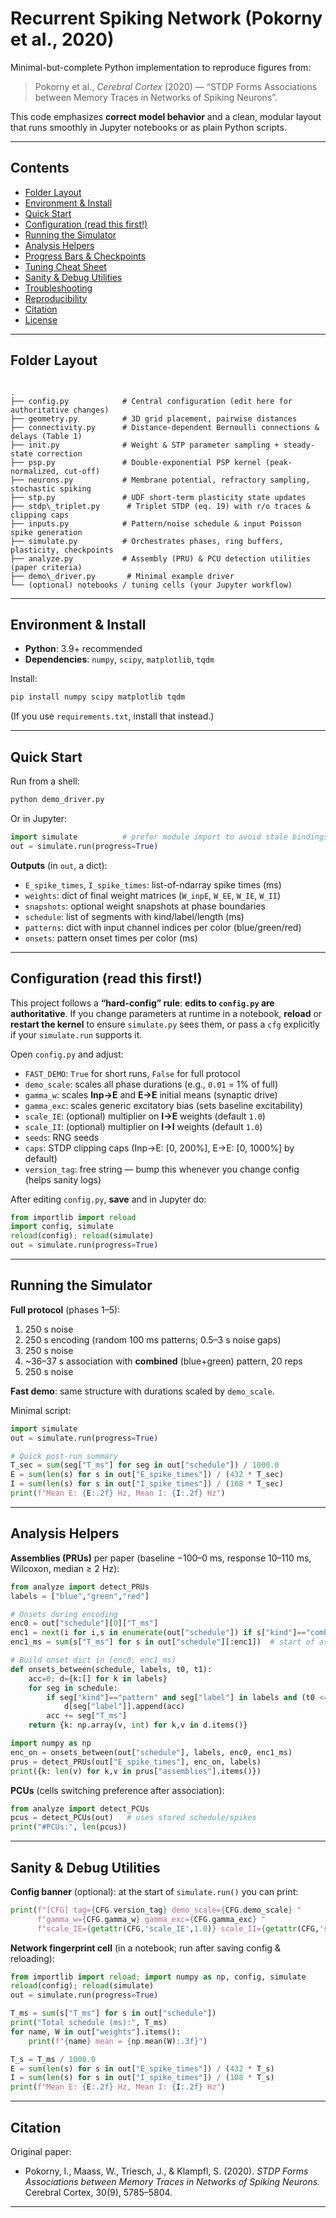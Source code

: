 
# Recurrent Spiking Network (Pokorny et al., 2020)

Minimal-but-complete Python implementation to reproduce figures from:

> Pokorny et al., *Cerebral Cortex* (2020) — “STDP Forms Associations between Memory Traces in Networks of Spiking Neurons”.

This code emphasizes **correct model behavior** and a clean, modular layout that runs smoothly in Jupyter notebooks or as plain Python scripts.

---

## Contents

- [Folder Layout](#folder-layout)
- [Environment & Install](#environment--install)
- [Quick Start](#quick-start)
- [Configuration (read this first!)](#configuration-read-this-first)
- [Running the Simulator](#running-the-simulator)
- [Analysis Helpers](#analysis-helpers)
- [Progress Bars & Checkpoints](#progress-bars--checkpoints)
- [Tuning Cheat Sheet](#tuning-cheat-sheet)
- [Sanity & Debug Utilities](#sanity--debug-utilities)
- [Troubleshooting](#troubleshooting)
- [Reproducibility](#reproducibility)
- [Citation](#citation)
- [License](#license)

---

## Folder Layout

```

.
├── config.py            # Central configuration (edit here for authoritative changes)
├── geometry.py          # 3D grid placement, pairwise distances
├── connectivity.py      # Distance-dependent Bernoulli connections & delays (Table 1)
├── init.py              # Weight & STP parameter sampling + steady-state correction
├── psp.py               # Double-exponential PSP kernel (peak-normalized, cut-off)
├── neurons.py           # Membrane potential, refractory sampling, stochastic spiking
├── stp.py               # UDF short-term plasticity state updates
├── stdp\_triplet.py      # Triplet STDP (eq. 19) with r/o traces & clipping caps
├── inputs.py            # Pattern/noise schedule & input Poisson spike generation
├── simulate.py          # Orchestrates phases, ring buffers, plasticity, checkpoints
├── analyze.py           # Assembly (PRU) & PCU detection utilities (paper criteria)
├── demo\_driver.py       # Minimal example driver
└── (optional) notebooks / tuning cells (your Jupyter workflow)

````

---

## Environment & Install

- **Python**: 3.9+ recommended  
- **Dependencies**: `numpy`, `scipy`, `matplotlib`, `tqdm`

Install:
```bash
pip install numpy scipy matplotlib tqdm
````

(If you use `requirements.txt`, install that instead.)

---

## Quick Start

Run from a shell:

```bash
python demo_driver.py
```

Or in Jupyter:

```python
import simulate          # prefer module import to avoid stale bindings
out = simulate.run(progress=True)
```

**Outputs** (in `out`, a dict):

* `E_spike_times`, `I_spike_times`: list-of-ndarray spike times (ms)
* `weights`: dict of final weight matrices (`W_inpE`, `W_EE`, `W_IE`, `W_II`)
* `snapshots`: optional weight snapshots at phase boundaries
* `schedule`: list of segments with kind/label/length (ms)
* `patterns`: dict with input channel indices per color (blue/green/red)
* `onsets`: pattern onset times per color (ms)

---

## Configuration (read this first!)

This project follows a **“hard-config” rule**: **edits to `config.py` are authoritative**.
If you change parameters at runtime in a notebook, **reload** or **restart the kernel** to ensure `simulate.py` sees them, or pass a `cfg` explicitly if your `simulate.run` supports it.

Open `config.py` and adjust:

* `FAST_DEMO`: `True` for short runs, `False` for full protocol
* `demo_scale`: scales all phase durations (e.g., `0.01` = 1% of full)
* `gamma_w`: scales **Inp→E** and **E→E** initial means (synaptic drive)
* `gamma_exc`: scales generic excitatory bias (sets baseline excitability)
* `scale_IE`: (optional) multiplier on **I→E** weights (default `1.0`)
* `scale_II`: (optional) multiplier on **I→I** weights (default `1.0`)
* `seeds`: RNG seeds
* `caps`: STDP clipping caps (Inp→E: \[0, 200%], E→E: \[0, 1000%] by default)
* `version_tag`: free string — bump this whenever you change config (helps sanity logs)

After editing `config.py`, **save** and in Jupyter do:

```python
from importlib import reload
import config, simulate
reload(config); reload(simulate)
out = simulate.run(progress=True)
```

---

## Running the Simulator

**Full protocol** (phases 1–5):

1. 250 s noise
2. 250 s encoding (random 100 ms patterns; 0.5–3 s noise gaps)
3. 250 s noise
4. \~36–37 s association with **combined** (blue+green) pattern, 20 reps
5. 250 s noise

**Fast demo**: same structure with durations scaled by `demo_scale`.

Minimal script:

```python
import simulate
out = simulate.run(progress=True)

# Quick post-run summary
T_sec = sum(seg["T_ms"] for seg in out["schedule"]) / 1000.0
E = sum(len(s) for s in out["E_spike_times"]) / (432 * T_sec)
I = sum(len(s) for s in out["I_spike_times"]) / (108 * T_sec)
print(f"Mean E: {E:.2f} Hz, Mean I: {I:.2f} Hz")
```

---

## Analysis Helpers

**Assemblies (PRUs)** per paper (baseline −100–0 ms, response 10–110 ms, Wilcoxon, median ≥ 2 Hz):

```python
from analyze import detect_PRUs
labels = ["blue","green","red"]

# Onsets during encoding
enc0 = out["schedule"][0]["T_ms"]
enc1 = next(i for i,s in enumerate(out["schedule"]) if s["kind"]=="combined")
enc1_ms = sum(s["T_ms"] for s in out["schedule"][:enc1])  # start of association

# Build onset dict in [enc0, enc1_ms)
def onsets_between(schedule, labels, t0, t1):
    acc=0; d={k:[] for k in labels}
    for seg in schedule:
        if seg["kind"]=="pattern" and seg["label"] in labels and (t0 <= acc < t1):
            d[seg["label"]].append(acc)
        acc += seg["T_ms"]
    return {k: np.array(v, int) for k,v in d.items()}

import numpy as np
enc_on = onsets_between(out["schedule"], labels, enc0, enc1_ms)
prus = detect_PRUs(out["E_spike_times"], enc_on, labels)
print({k: len(v) for k,v in prus["assemblies"].items()})
```

**PCUs** (cells switching preference after association):

```python
from analyze import detect_PCUs
pcus = detect_PCUs(out)   # uses stored schedule/spikes
print("#PCUs:", len(pcus))
```
---

## Sanity & Debug Utilities

**Config banner** (optional): at the start of `simulate.run()` you can print:

```python
print(f"[CFG] tag={CFG.version_tag} demo_scale={CFG.demo_scale} "
      f"gamma_w={CFG.gamma_w} gamma_exc={CFG.gamma_exc} "
      f"scale_IE={getattr(CFG,'scale_IE',1.0)} scale_II={getattr(CFG,'scale_II',1.0)}")
```

**Network fingerprint cell** (in a notebook; run after saving config & reloading):

```python
from importlib import reload; import numpy as np, config, simulate
reload(config); reload(simulate)
out = simulate.run(progress=True)

T_ms = sum(s["T_ms"] for s in out["schedule"])
print("Total schedule (ms):", T_ms)
for name, W in out["weights"].items():
    print(f"{name} mean = {np.mean(W):.3f}")

T_s = T_ms / 1000.0
E = sum(len(s) for s in out["E_spike_times"]) / (432 * T_s)
I = sum(len(s) for s in out["I_spike_times"]) / (108 * T_s)
print(f"Mean E: {E:.2f} Hz, Mean I: {I:.2f} Hz")
```

---

## Citation

Original paper:

* Pokorny, I., Maass, W., Triesch, J., & Klampfl, S. (2020). *STDP Forms Associations between Memory Traces in Networks of Spiking Neurons.* Cerebral Cortex, 30(9), 5785–5804.

---

